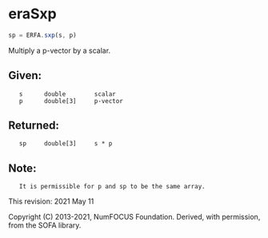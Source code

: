 # eraSxp

```js
sp = ERFA.sxp(s, p)
```

Multiply a p-vector by a scalar.

## Given:
```
   s      double        scalar
   p      double[3]     p-vector
```

## Returned:
```
   sp     double[3]     s * p
```

## Note:
```
   It is permissible for p and sp to be the same array.
```

This revision:  2021 May 11

Copyright (C) 2013-2021, NumFOCUS Foundation.
Derived, with permission, from the SOFA library.

